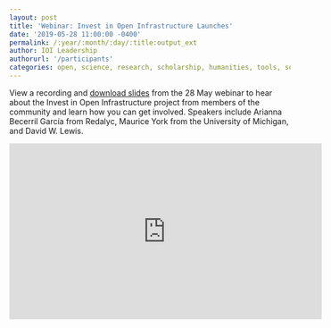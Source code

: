 ```yaml
---
layout: post
title: 'Webinar: Invest in Open Infrastructure Launches'
date: '2019-05-28 11:00:00 -0400'
permalink: /:year/:month/:day/:title:output_ext
author: IOI Leadership
authorurl: '/participants'
categories: open, science, research, scholarship, humanities, tools, services, platforms, infrastructure, roadmap, funding, webinars
---
```


View a recording and [download slides](/docs/IOILaunchWebinarSlides20190528.pdf) from the 28 May webinar to hear about the Invest in Open Infrastructure project from members of the community and learn how you can get involved. Speakers include Arianna Becerril García from Redalyc, Maurice York from the University of Michigan, and David W. Lewis.

<iframe width="560" height="315" src="https://www.youtube.com/embed/X1BvYS8KDa4" frameborder="0" allow="accelerometer; autoplay; encrypted-media; gyroscope; picture-in-picture" allowfullscreen></iframe>
